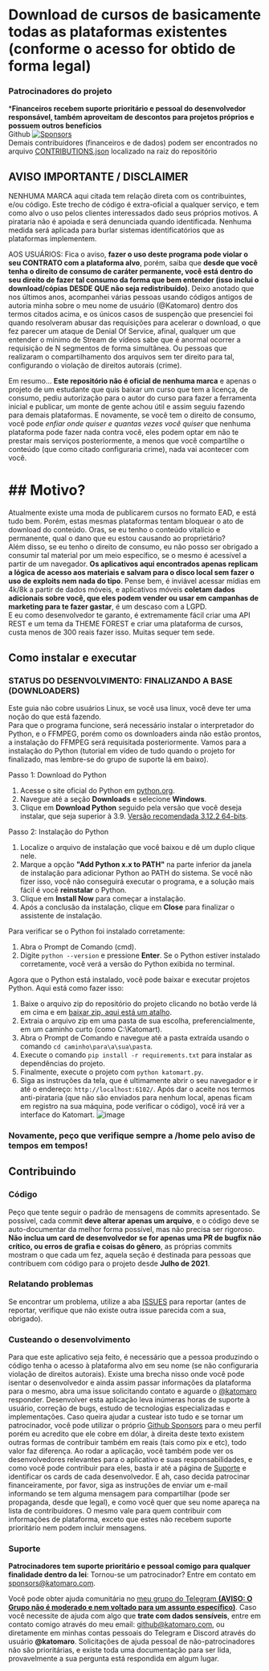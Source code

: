 # Download de cursos de basicamente todas as plataformas existentes (conforme o acesso for obtido de forma legal)

### Patrocinadores do projeto
***Financeiros recebem suporte prioritário e pessoal do desenvolvedor responsável, também aproveitam de descontos para projetos próprios e possuem outros benefícios**  
Github [![Sponsors](https://img.shields.io/github/sponsors/katomaro)](https://github.com/sponsors/katomaro)  
Demais contribuidores (financeiros e de dados) podem ser encontrados no arquivo [CONTRIBUTIONS.json](https://github.com/katomaro/katomart/blob/master/CONTRIBUTIONS.json) localizado na raiz do repositório

## AVISO IMPORTANTE / DISCLAIMER

NENHUMA MARCA aqui citada tem relação direta com os contribuintes, e/ou código. Este trecho de código é extra-oficial a qualquer serviço, e tem como alvo o uso pelos clientes interessados dado seus próprios motivos. A pirataria não é apoiada e será denunciada quando identificada. Nenhuma medida será aplicada para burlar sistemas identificatórios que as plataformas implementem.

AOS USUÁRIOS: Fica o aviso, **fazer o uso deste programa pode violar o seu CONTRATO com a plataforma alvo**, porém, saiba que **desde que você tenha o direito de consumo de caráter permanente, você está dentro do seu direito de fazer tal consumo da forma que bem entender (isso inclui o download/cópias DESDE QUE não seja redistribuído)**. Deixo anotado que nos últimos anos, acompanhei várias pessoas usando códigos antigos de autoria minha sobre o meu nome de usuário (@Katomaro) dentro dos termos citados acima, e os únicos casos de suspenção que presenciei foi quando resolveram abusar das requisições para acelerar o download, o que fez parecer um ataque de Denial Of Service, afinal, qualquer um que entender o mínimo de Stream de vídeos sabe que é anormal ocorrer a requisição de N segmentos de forma simultânea. Ou pessoas que realizaram o compartilhamento dos arquivos sem ter direito para tal, configurando o violação de direitos autorais (crime).

Em resumo... **Este repositório não é oficial de nenhuma marca** e apenas o projeto de um estudante que quis baixar um curso que tem a licença, de consumo, pediu autorização para o autor do curso para fazer a ferramenta inicial e publicar, um monte de gente achou útil e assim seguiu fazendo para demais plataformas. E novamente, se você tem o direito de consumo, você pode *enfiar onde quiser e quantas vezes você quiser* que nenhuma plataforma pode fazer nada contra você, eles podem optar em não te prestar mais serviços posteriormente, a menos que você compartilhe o conteúdo (que como citado configuraria crime), nada vai acontecer com você.

# ## Motivo?

Atualmente existe uma moda de publicarem cursos no formato EAD, e está tudo bem. Porém, estas mesmas plataformas tentam bloquear o ato de download do conteúdo. Oras, se eu tenho o conteúdo vitalício e permanente, qual o dano que eu estou causando ao proprietário?  
Além disso, se eu tenho o direito de consumo, eu não posso ser obrigado a consumir tal material por um meio específico, se o mesmo é acessível a partir de um navegador. **Os aplicativos aqui encontrados apenas replicam a lógica de acesso aos materiais e salvam para o disco local sem fazer o uso de exploits nem nada do tipo**. Pense bem, é inviável acessar mídias em 4k/8k a partir de dados móveis, e aplicativos móveis **coletam dados adicionais sobre você, que eles podem vender ou usar em campanhas de marketing para te fazer gastar**, é um descaso com a LGPD.  
E eu como desenvolvedor te garanto, é extremamente fácil criar uma API REST e um tema da THEME FOREST e criar uma plataforma de cursos, custa menos de 300 reais fazer isso. Muitas sequer tem sede.

## Como instalar e executar
### STATUS DO DESENVOLVIMENTO: FINALIZANDO A BASE (DOWNLOADERS)
Este guia não cobre usuários Linux, se você usa linux, você deve ter uma noção do que está fazendo.  
Para que o programa funcione, será necessário instalar o interpretador do Python, e o FFMPEG, porém como os downloaders ainda não estão prontos, a instalação do FFMPEG será requisitada posteriormente. Vamos para a instalação do Python (tutorial em vídeo de tudo quando o projeto for finalizado, mas lembre-se do grupo de suporte lá em baixo).  

Passo 1: Download do Python

1. Acesse o site oficial do Python em [python.org](https://www.python.org/).
2. Navegue até a seção **Downloads** e selecione **Windows**.
3. Clique em **Download Python** seguido pela versão que você deseja instalar, que seja superior à 3.9. [Versão recomendada 3.12.2 64-bits](https://www.python.org/ftp/python/3.12.2/python-3.12.2-amd64.exe).  

Passo 2: Instalação do Python

1. Localize o arquivo de instalação que você baixou e dê um duplo clique nele.
2. Marque a opção **"Add Python x.x to PATH"** na parte inferior da janela de instalação para adicionar Python ao PATH do sistema. Se você não fizer isso, você não conseguirá executar o programa, e a solução mais fácil é você **reinstalar** o Python.
3. Clique em **Install Now** para começar a instalação.
4. Após a conclusão da instalação, clique em **Close** para finalizar o assistente de instalação.  

Para verificar se o Python foi instalado corretamente:

1. Abra o Prompt de Comando (cmd).
2. Digite `python --version` e pressione **Enter**. Se o Python estiver instalado corretamente, você verá a versão do Python exibida no terminal.  

Agora que o Python está instalado, você pode baixar e executar projetos Python. Aqui está como fazer isso:

1. Baixe o arquivo zip do repositório do projeto clicando no botão verde lá em cima e em [baixar zip, aqui está um atalho](https://github.com/katomaro/katomart/archive/refs/heads/master.zip).
2. Extraia o arquivo zip em uma pasta de sua escolha, preferencialmente, em um caminho curto (como C:\Katomart).
3. Abra o Prompt de Comando e navegue até a pasta extraída usando o comando `cd caminho\para\a\sua\pasta`.
4. Execute o comando `pip install -r requirements.txt` para instalar as dependências do projeto.
5. Finalmente, execute o projeto com `python katomart.py`.
6. Siga as instruções da tela, que é ultimamente abrir o seu navegador e ir até o endereço: `http://localhost:6102/`. Após dar o aceite nos termos anti-pirataria (que não são enviados para nenhum local, apenas ficam em registro na sua máquina, pode verificar o código), você irá ver a interface do Katomart.
![image](https://github.com/katomaro/katomart/assets/53769456/ccef58b7-6827-4aef-a4e4-7caabb8570cf)

### Novamente, peço que verifique sempre a /home pelo aviso de tempos em tempos!

## Contribuindo
### Código
Peço que tente seguir o padrão de mensagens de commits apresentado. Se possível, cada commit **deve alterar apenas um arquivo**, e o código deve se auto-documentar da melhor forma possível, mas não precisa ser rigoroso. **Não inclua um card de desenvolvedor se for apenas uma PR de bugfix não crítico, ou erros de grafia e coisas do gênero**, as próprias commits mostram o que cada um fez, aquela seção é destinada para pessoas que contribuem com código para o projeto desde **Julho de 2021**.
### Relatando problemas
Se encontrar um problema, utilize a aba [ISSUES](https://github.com/katomaro/katomart/issues) para reportar (antes de reportar, verifique que não existe outra issue parecida com a sua, obrigado).
### Custeando o desenvolvimento
Para que este aplicativo seja feito, é necessário que a pessoa produzindo o código tenha o acesso à plataforma alvo em seu nome (se não configuraria violação de direitos autorais). Existe uma brecha nisso onde você pode isentar o desenvolvedor e ainda assim passar informações da plataforma para o mesmo, abra uma issue solicitando contato e aguarde o [@katomaro](https://github.com/sponsors/katomaro) responder. Desenvolver esta aplicação leva inúmeras horas de suporte à usuário, correção de bugs, estudo de tecnologias especializadas e implementações. Caso queira ajudar a custear isto tudo e se tornar um patrocinador, você pode utilizar o próprio [Github Sponsors](https://github.com/sponsors/katomaro) para o meu perfil porém eu acredito que ele cobre em dólar, à direita deste texto existem outras formas de contribuir também em reais (tais como pix e etc), todo valor faz diferença. Ao rodar a aplicação, você também pode ver os desenvolvedores relevantes para o aplicativo e suas responsabilidades, e como você pode contribuir para eles, basta ir até a página de [Suporte](http://127.0.0.1:6102/support) e identificar os cards de cada desenvolvedor. E ah, caso decida patrocinar financeiramente, por favor, siga as instruções de enviar um e-mail informando se tem alguma mensagem para compartilhar (pode ser propaganda, desde que legal), e como você quer que seu nome apareça na lista de contribuidores. O mesmo vale para quem contribuir com informações de plataforma, exceto que estes não recebem suporte prioritário nem podem incluir mensagens.

### Suporte
**Patrocinadores tem suporte prioritário  e pessoal comigo para qualquer finalidade dentro da lei**: Tornou-se um patrocinador? Entre em contato em [sponsors@katomaro.com](mailto:sponsors@katomaro.com).  

Você pode obter ajuda comunitária no [meu grupo do Telegram **(AVISO: O Grupo não é moderado e nem voltado para um assunto específico)**](https://t.me/GatosDodois). Caso você necessite de ajuda com algo que **trate com dados sensíveis**, entre em contato comigo através do meu email: [github@katomaro.com](mailto:github@katomaro.com), ou diretamente em minhas contas pessoais do Telegram e Discord através do usuário **@katomaro**. Solicitações de ajuda pessoal de não-patrocinadores não são prioritárias, e existe toda uma documentação para ser lida, provavelmente a sua pergunta está respondida em algum lugar.
